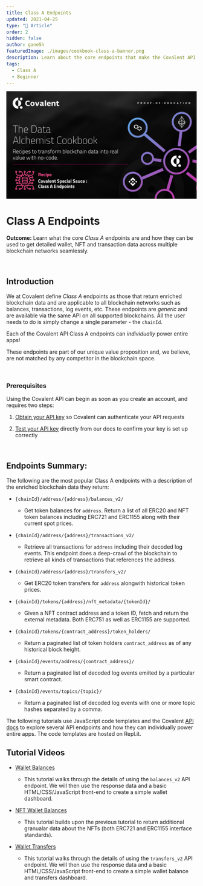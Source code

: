 ```yaml
---
title: Class A Endpoints
updated: 2021-04-25
type: "📝 Article"
order: 2
hidden: false
author: gane5h
featuredImage: ./images/cookbook-class-a-banner.png
description: Learn about the core endpoints that make the Covalent API best-in-class.
tags: 
  - Class A
  - Beginner
---
```


![Class A Banner logo](./images/cookbook-class-a-banner.png)


# Class A Endpoints
<Aside>

**Outcome:** Learn what the core *Class A* endpoints are and how they can be used to get detailed wallet, NFT and transaction data across multiple blockchain networks seamlessly.

</Aside>

&nbsp;
## Introduction
We at Covalent define *Class A* endpoints as those that return enriched blockchain data and are applicable to all blockchain networks such as balances, transactions, log events, etc. These endpoints are *generic* and are available via the same API on all supported blockchains. All the user needs to do is simply change a single parameter - the `chainId`. 

<Aside>

Each of the Covalent API Class A endpoints can *individually* power entire apps!

</Aside>

These endpoints are part of our unique value proposition and, we believe, are not matched by any competitor in the blockchain space. 

&nbsp;
### Prerequisites

<Aside>

Using the Covalent API can begin as soon as you create an account, and requires two steps:

1. [Obtain your API key](https://www.covalenthq.com/platform/#/auth/register) so Covalent can authenticate your API requests

2. [Test your API key](https://www.covalenthq.com/docs/api/) directly from our docs to confirm your key is set up correctly

</Aside>

&nbsp;
## Endpoints Summary:
The following are the most popular Class A endpoints with a description of the enriched blockchain data they return: 

<Definitions>

- `{chainId}/address/{address}/balances_v2/`
  - Get token balances for `address`. Return a list of all ERC20 and NFT token balances including ERC721 and ERC1155 along with their current spot prices.

- `{chainId}/address/{address}/transactions_v2/`
  - Retrieve all transactions for `address` including their decoded log events. This endpoint does a deep-crawl of the blockchain to retrieve all kinds of transactions that references the address.

- `{chainId}/address/{address}/transfers_v2/`
  - Get ERC20 token transfers for `address` alongwith historical token prices.

- `{chainId}/tokens/{address}/nft_metadata/{tokenId}/`
  - Given a NFT contract address and a token ID, fetch and return the external metadata. Both ERC751 as well as ERC1155 are supported.

- `{chainId}/tokens/{contract_address}/token_holders/`
  - Return a paginated list of token holders `contract_address` as of any historical block height.

- `{chainId}/events/address/{contract_address}/`
  - Return a paginated list of decoded log events emiited by a particular smart contract.

- `{chainId}/events/topics/{topic}/`
  - Return a paginated list of decoded log events with one or more topic hashes separated by a comma.

</Definitions>


The following tutorials use JavaScript code templates and the Covalent [API docs](https://www.covalenthq.com/docs/api/#overview) to explore several API endpoints and how they can individually power entire apps. The code templates are hosted on Repl.it. 

## Tutorial Videos

<Definitions>

- [Wallet Balances](https://repl.it/@1millionwallets/Template-Wallet-Balance-Dashboard-JavaScript#README.md)
  - This tutorial walks through the details of using the `balances_v2` API endpoint. We will then use the response data and a basic HTML/CSS/JavaScript front-end to create a simple wallet dashboard.

- [NFT Wallet Balances](https://repl.it/@1millionwallets/Template-NFTWalletBalanceJS#README.md)
  - This tutorial builds upon the previous tutorial to return additional granualar data about the NFTs (both ERC721 and ERC1155 interface standards).

- [Wallet Transfers](https://repl.it/@1millionwallets/Template-Wallet-Balance-and-Transfers#README.md)
  - This tutorial walks through the details of using the `transfers_v2` API endpoint. We will then use the response data and a basic HTML/CSS/JavaScript front-end to create a simple wallet balance and transfers dashboard.

</Definitions>
